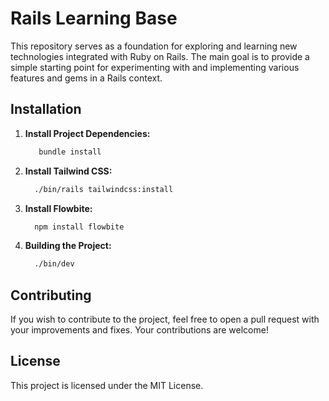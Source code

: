 # Rails Learning Base

This repository serves as a foundation for exploring and learning new technologies integrated with Ruby on Rails. The main goal is to provide a simple starting point for experimenting with and implementing various features and gems in a Rails context.

## Installation

1. **Install Project Dependencies:**

    ```bash
       bundle install
    ```

2. **Install Tailwind CSS:**

    ```bash
      ./bin/rails tailwindcss:install
    ```

3. **Install Flowbite:**
    ```bash
      npm install flowbite
    ```

4. **Building the Project:**
    ```bash
      ./bin/dev
    ```

## Contributing
If you wish to contribute to the project, feel free to open a pull request with your improvements and fixes. Your contributions are welcome!

## License
This project is licensed under the MIT License.
